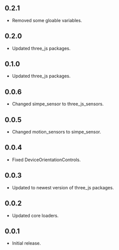 ## 0.2.1

* Removed some gloable variables.

## 0.2.0

* Updated three_js packages.

## 0.1.0

* Updated three_js packages.

## 0.0.6

* Changed simpe_sensor to three_js_sensors.

## 0.0.5

* Changed motion_sensors to simpe_sensor.

## 0.0.4

* Fixed DeviceOrientationControls.

## 0.0.3

* Updated to newest version of three_js packages.

## 0.0.2

* Updated core loaders.

## 0.0.1

* Initial release.